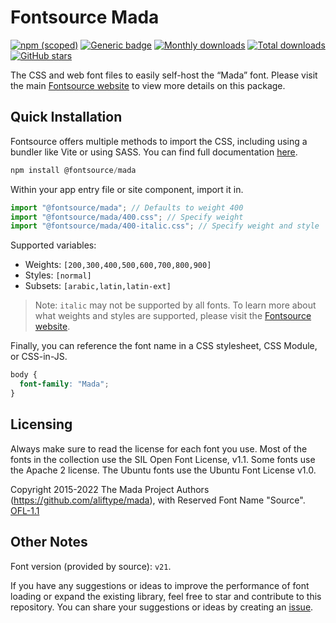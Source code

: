 # Fontsource Mada

[![npm (scoped)](https://img.shields.io/npm/v/@fontsource/mada?color=brightgreen)](https://www.npmjs.com/package/@fontsource/mada) [![Generic badge](https://img.shields.io/badge/fontsource-passing-brightgreen)](https://github.com/fontsource/fontsource) [![Monthly downloads](https://badgen.net/npm/dm/@fontsource/mada)](https://github.com/fontsource/fontsource) [![Total downloads](https://badgen.net/npm/dt/@fontsource/mada)](https://github.com/fontsource/fontsource) [![GitHub stars](https://img.shields.io/github/stars/fontsource/fontsource.svg?style=social&label=Star)](https://github.com/fontsource/fontsource/stargazers)

The CSS and web font files to easily self-host the “Mada” font. Please visit the main [Fontsource website](https://fontsource.org/fonts/mada) to view more details on this package.

## Quick Installation

Fontsource offers multiple methods to import the CSS, including using a bundler like Vite or using SASS. You can find full documentation [here](https://fontsource.org/docs/getting-started/introduction).

```javascript
npm install @fontsource/mada
```

Within your app entry file or site component, import it in.

```javascript
import "@fontsource/mada"; // Defaults to weight 400
import "@fontsource/mada/400.css"; // Specify weight
import "@fontsource/mada/400-italic.css"; // Specify weight and style
```

Supported variables:
- Weights: `[200,300,400,500,600,700,800,900]`
- Styles: `[normal]`
- Subsets: `[arabic,latin,latin-ext]`

> Note: `italic` may not be supported by all fonts. To learn more about what weights and styles are supported, please visit the [Fontsource website](https://fontsource.org/fonts/mada).

Finally, you can reference the font name in a CSS stylesheet, CSS Module, or CSS-in-JS.

```css
body {
  font-family: "Mada";
}
```

## Licensing
Always make sure to read the license for each font you use. Most of the fonts in the collection use the SIL Open Font License, v1.1. Some fonts use the Apache 2 license. The Ubuntu fonts use the Ubuntu Font License v1.0.

Copyright 2015-2022 The Mada Project Authors (https://github.com/aliftype/mada), with Reserved Font Name "Source".
[OFL-1.1](https://openfontlicense.org)

## Other Notes
Font version (provided by source): `v21`.

If you have any suggestions or ideas to improve the performance of font loading or expand the existing library, feel free to star and contribute to this repository. You can share your suggestions or ideas by creating an [issue](https://github.com/fontsource/fontsource/issues).